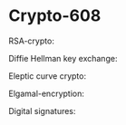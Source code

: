 # Crypto-608

RSA-crypto:

Diffie Hellman key exchange:

Eleptic curve crypto:

Elgamal-encryption:

Digital signatures:

